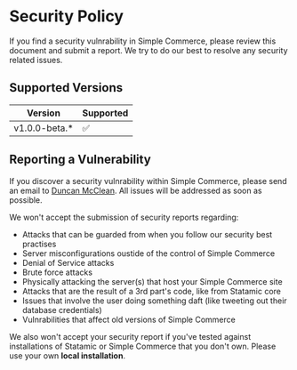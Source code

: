 # Security Policy
If you find a security vulnrability in Simple Commerce, please review this document and submit a report. We try to do our best to resolve any security related issues.

## Supported Versions

| Version         | Supported          |
| --------------- | ------------------ |
| v1.0.0-beta.*   | :white_check_mark: |

## Reporting a Vulnerability

If you discover a security vulnrability within Simple Commerce, please send an email to [Duncan McClean](mailto:duncan@doublethree.digital). All issues will be addressed as soon as possible.

We won't accept the submission of security reports regarding:
* Attacks that can be guarded from when you follow our security best practises
* Server misconfigurations oustide of the control of Simple Commerce
* Denial of Service attacks
* Brute force attacks
* Physically attacking the server(s) that host your Simple Commerce site
* Attacks that are the result of a 3rd part's code, like from Statamic core
* Issues that involve the user doing something daft (like tweeting out their database credentials)
* Vulnrabilities that affect old versions of Simple Commerce

We also won't accept your security report if you've tested against installations of Statamic or Simple Commerce that you don't own. Please use your own **local installation**.
